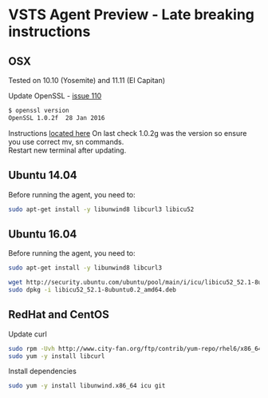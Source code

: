 # VSTS Agent Preview - Late breaking instructions

## OSX

Tested on 10.10 (Yosemite) and 11.11 (El Capitan)

Update OpenSSL - [issue 110](https://github.com/Microsoft/vsts-agent/issues/110) 

```bash
$ openssl version
OpenSSL 1.0.2f  28 Jan 2016
```

Instructions [located here](http://apple.stackexchange.com/questions/126830/how-to-upgrade-openssl-in-os-x)
On last check 1.0.2g was the version so ensure you use correct mv, sn commands.  
Restart new terminal after updating.

## Ubuntu 14.04

Before running the agent, you need to:

```bash
sudo apt-get install -y libunwind8 libcurl3 libicu52
```

## Ubuntu 16.04

Before running the agent, you need to:

```bash
sudo apt-get install -y libunwind8 libcurl3

wget http://security.ubuntu.com/ubuntu/pool/main/i/icu/libicu52_52.1-8ubuntu0.2_amd64.deb
sudo dpkg -i libicu52_52.1-8ubuntu0.2_amd64.deb
```

## RedHat and CentOS

Update curl  
```bash
sudo rpm -Uvh http://www.city-fan.org/ftp/contrib/yum-repo/rhel6/x86_64/city-fan.org-release-1-13.rhel6.noarch.rpm
sudo yum -y install libcurl
```

Install dependencies  
```bash
sudo yum -y install libunwind.x86_64 icu git
```